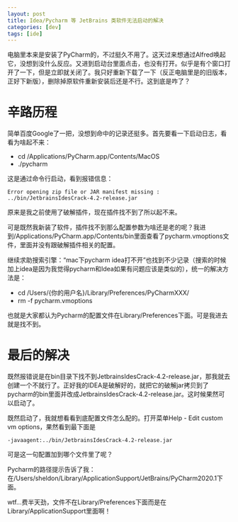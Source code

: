 ```yaml
---
layout: post
title: Idea/Pycharm 等 JetBrains 类软件无法启动的解决
categories: [dev]
tags: [ide]
---
```


电脑里本来是安装了PyCharm的，不过挺久不用了。这天过来想通过Alfred唤起它，没想到没什么反应。又进到启动台里面点击，也没有打开。似乎是有个窗口打开了一下，但是立即就关闭了。我只好重新下载了一下（反正电脑里是的旧版本，正好下新版），删除掉原软件重新安装后还是不行。这到底是咋了？

# 辛路历程

简单百度Google了一把，没想到命中的记录还挺多。首先要看一下启动日志，看看为啥起不来：

- cd /Applications/PyCharm.app/Contents/MacOS
- ./pycharm

这是通过命令行启动，看到报错信息：
```
Error opening zip file or JAR manifest missing : ../bin/JetbrainsIdesCrack-4.2-release.jar
```

原来是我之前使用了破解插件，现在插件找不到了所以起不来。

可是既然我新装了软件，插件找不到那么配置参数为啥还是老的呢？我进到/Applications/PyCharm.app/Contents/bin里面查看了pycharm.vmoptions文件，里面并没有跟破解插件相关的配置。

继续求助搜索引擎：“mac下pycharm idea打不开”也找到不少记录（搜索的时候加上idea是因为我觉得pycharm和Idea如果有问题应该是类似的），统一的解决方法是：

- cd /Users/{你的用户名}/Library/Preferences/PyCharmXXX/
- rm -f pycharm.vmoptions

也就是大家都认为Pycharm的配置文件在Library/Preferences下面。可是我进去就是找不到。

# 最后的解决

既然报错说是在bin目录下找不到JetbrainsIdesCrack-4.2-release.jar，那我就去创建一个不就行了。正好我的IDEA是破解好的，就把它的破解jar拷贝到了pycharm的bin里面并改成JetbrainsIdesCrack-4.2-release.jar。这时候果然可以启动了。

既然启动了，我就想看看到底配置文件怎么配的。打开菜单Help - Edit custom vm options，果然看到最下面是
```
-javaagent:../bin/JetbrainsIdesCrack-4.2-release.jar
```
可是这一句配置加到哪个文件里了呢？

Pycharm的路径提示告诉了我：在/Users/sheldon/Library/ApplicationSupport/JetBrains/PyCharm2020.1下面。

wtf...费半天劲，文件不在Library/Preferences下面而是在Library/ApplicationSupport里面啊！